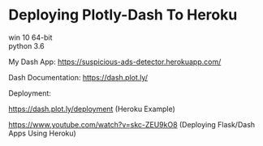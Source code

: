 # Deploying Plotly-Dash To Heroku
win 10 64-bit <br>
python 3.6

My Dash App: https://suspicious-ads-detector.herokuapp.com/

Dash Documentation: https://dash.plot.ly/

Deployment: 

https://dash.plot.ly/deployment (Heroku Example)

https://www.youtube.com/watch?v=skc-ZEU9kO8 (Deploying Flask/Dash Apps Using Heroku)
